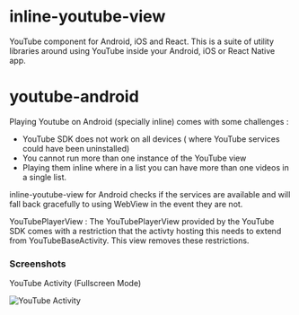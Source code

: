 # inline-youtube-view

YouTube component for Android, iOS and React. This is a suite of utility libraries around using YouTube inside your Android, iOS or React Native app.

# youtube-android

Playing Youtube on Android (specially inline) comes with some challenges :  
   - YouTube SDK does not work on all devices ( where YouTube services could have been uninstalled)
   - You cannot run more than one instance of the YouTube view
   - Playing them inline where in a list you can have more than one videos in a single list. 
   
inline-youtube-view for Android checks if the services are available and will fall back gracefully to using WebView in the event they are not. 

YouTubePlayerView : The YouTubePlayerView provided by the YouTube SDK comes with a restriction that the activty hosting this needs to extend from YouTubeBaseActivity. This view removes these restrictions. 

### Screenshots

YouTube Activity (Fullscreen Mode)

![YouTube Activity](https://github.com/flipkart-incubator/inline-youtube-view/blob/master/youtube-activity-android.gif)
